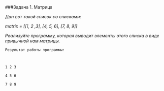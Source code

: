 ###Задача 1. Матрица

_Дан вот такой список со списками:_



_matrix = [[1, 2 ,3], [4, 5, 6], [7, 8, 9]]_



_Реализуйте программу, которая выводит элементы этого списка в виде привычной нам матрицы._


```
Результат работы программы:



1 2 3

4 5 6

7 8 9

```